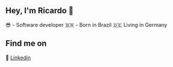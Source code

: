 ## Hey, I'm Ricardo 👋

:sunglasses: - Software developer
:brazil: - Born in Brazil
:de: Living in Germany


## Find me on

:briefcase: [Linkedin](https://www.linkedin.com/in/ricardoferreirades/)

<!--
**ricardoferreirades/ricardoferreirades** is a ✨ _special_ ✨ repository because its `README.md` (this file) appears on your GitHub profile.

Here are some ideas to get you started:

- 🔭 I’m currently working on ...
- 🌱 I’m currently learning ...
- 👯 I’m looking to collaborate on ...
- 🤔 I’m looking for help with ...
- 💬 Ask me about ...
- 📫 How to reach me: ...
- 😄 Pronouns: ...
- ⚡ Fun fact: ...
-->
